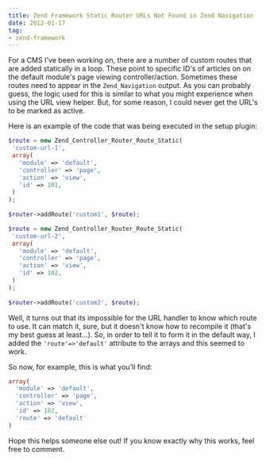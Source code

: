 ```yaml
---
title: Zend Framework Static Router URLs Not Found in Zend Navigation
date: 2012-01-17
tag:
- zend-framework
---
```

For a CMS I've been working on, there are a number of custom routes that are added statically in a loop.  These point to specific ID's of articles on on the default module's page viewing controller/action.  Sometimes these routes need to appear in the `Zend_Navigation` output.  As you can probably guess, the logic used for this is similar to what you might experience when using the URL view helper.  But, for some reason, I could never get the URL's to be marked as active.

<!--more-->

Here is an example of the code that was being executed in the setup plugin:

```php
$route = new Zend_Controller_Router_Route_Static(
 'custom-url-1',
 array(
   'module' => 'default',
   'controller' => 'page',
   'action' => 'view',
   'id' => 101,
 )
);
                
$router->addRoute('custom1', $route);

$route = new Zend_Controller_Router_Route_Static(
 'custom-url-2',
 array(
   'module' => 'default',
   'controller' => 'page',
   'action' => 'view',
   'id' => 102,
 )
);
                
$router->addRoute('custom2', $route);
```

Well, it turns out that its impossible for the URL handler to know which route to use.  It can match it, sure, but it doesn't know how to recompile it (that's my best guess at least...).  So, in order to tell it to form it in the default way, I added the `'route'=>'default'` attribute to the arrays and this seemed to work.

So now, for example, this is what you'll find:

```php
array(
  'module' => 'default',
  'controller' => 'page',
  'action' => 'view',
  'id' => 102,
  'route' => 'default'
)
```
    
Hope this helps someone else out!  If you know exactly why this works, feel free to comment.

